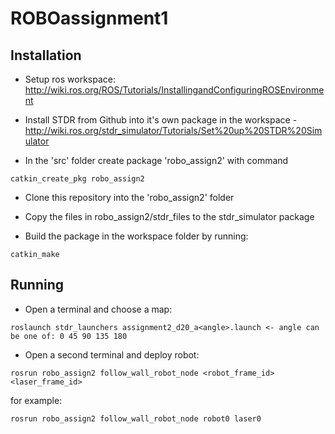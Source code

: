 # ROBOassignment1

## Installation

* Setup ros workspace: http://wiki.ros.org/ROS/Tutorials/InstallingandConfiguringROSEnvironment
* Install STDR from Github into it's own package in the workspace - http://wiki.ros.org/stdr_simulator/Tutorials/Set%20up%20STDR%20Simulator

 * In the 'src' folder create package 'robo_assign2' with command
```
catkin_create_pkg robo_assign2
```
 * Clone this repository into the 'robo_assign2' folder
 * Copy the files in robo_assign2/stdr_files to the stdr_simulator package

 * Build the package in the workspace folder by running:
```
catkin_make
```

## Running

 * Open a terminal and choose a map:
```
roslaunch stdr_launchers assignment2_d20_a<angle>.launch <- angle can be one of: 0 45 90 135 180
```

 * Open a second terminal and deploy robot:
```
rosrun robo_assign2 follow_wall_robot_node <robot_frame_id> <laser_frame_id>
```
for example:
```
rosrun robo_assign2 follow_wall_robot_node robot0 laser0
```
